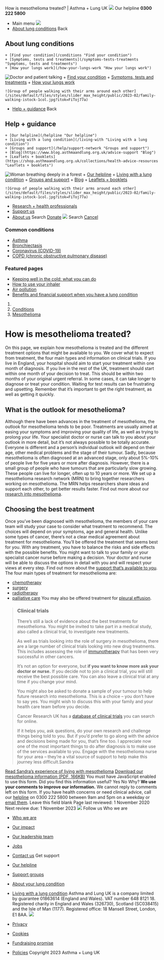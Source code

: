 
How is mesothelioma treated? | Asthma + Lung UK
 [![](/themes/custom/asthma-lung-uk/images/aluk-logo.png)](/ "Homepage")
 Our helpline **0300 222 5800**
* Main menu
![](/wingsuit/asthma-lung-uk/images/aluk-logo.png)
* [About lung conditions](#about "About lung conditions")
 Back
 
## About lung conditions
	+ [Find your condition](/conditions "Find your condition")
	+ [Symptoms, tests and treatments](/symptoms-tests-treatments "Symptoms, tests and treatments")
	+ [How your lungs work](/how-your-lungs-work "How your lungs work")
![Doctor and patient talking](/sites/default/files/styles/slider_max_height/public/2023-02/119589.jpg?itok=IfMKqhqJ)
	+ [Find your condition](/conditions)
	+ [Symptoms, tests and treatments](/symptoms-tests-treatments)
	+ [How your lungs work](/how-your-lungs-work)
	
	
	![Group of people walking with their arms around each other](/sites/default/files/styles/slider_max_height/public/2023-02/family-walking-istock-1col.jpg?itok=FiToj77a)
* [Help + guidance](#get-support "Help + guidance")
 Back
 
## Help + guidance
	+ [Our helpline](/helpline "Our helpline")
	+ [Living with a lung condition](/living-with "Living with a lung condition")
	+ [Groups and support](/help/support-network "Groups and support")
	+ [Blog](https://www.blog.asthmaandlung.org.uk/advice-support "Blog")
	+ [Leaflets + booklets](https://shop.asthmaandlung.org.uk/collections/health-advice-resources "Leaflets + booklets")
![Woman breathing deeply in a forest](/sites/default/files/styles/slider_max_height/public/2023-02/A%2BLUK%20Generic73.jpg?itok=IY-jWei3)
	+ [Our helpline](/helpline)
	+ [Living with a lung condition](/living-with)
	+ [Groups and support](/help/support-network)
	+ [Blog](https://www.blog.asthmaandlung.org.uk/advice-support)
	+ [Leaflets + booklets](https://shop.asthmaandlung.org.uk/collections/health-advice-resources "Leaflets and booklets about lung conditions")
	
	
	![Group of people walking with their arms around each other](/sites/default/files/styles/slider_max_height/public/2023-02/family-walking-istock-1col.jpg?itok=FiToj77a)
* [Research + health professionals](/research-health-professionals "Research + health professionals")
* [Support us](/support-us "Support us")
* [About us](/about-us "About us")
Search
[Donate](https://action.asthmaandlung.org.uk/page/99720/donate/1?ea_tracking_id=General_WebsiteALUK_Header_Regular "Donate") 
 [![](/themes/custom/asthma-lung-uk/images/aluk-logo.png)](/ "Homepage")
Search
[Cancel](#)
### Common conditions
* [Asthma](/conditions/asthma)
* [Bronchiectasis](/conditions/bronchiectasis)
* [Coronavirus (COVID-19)](/conditions/coronavirus)
* [COPD (chronic obstructive pulmonary disease)](/conditions/copd-chronic-obstructive-pulmonary-disease)
### Featured pages
* [Keeping well in the cold: what you can do](/living-with/cold-weather)
* [How to use your inhaler](/living-with/inhaler-videos)
* [Air pollution](/living-with/air-pollution)
* [Benefits and financial support when you have a lung condition](/living-with/benefits)
1. 
3. [Conditions](/conditions)
5. [Mesothelioma](/conditions/mesothelioma)
# How is mesothelioma treated?
On this page, we explain how mesothelioma is treated and the different treatment options that might be available to you. We cover what to expect from treatment, the four main types and information on clinical trials.
If you live in England, your hospital should aim to start your treatment within one month of diagnosis. If you live in the rest of the UK, treatment should start within one month of your decision to treat. This should be within two months of your original urgent referral.
In some cases, it can take longer to diagnose or treat your condition. Waiting for test results can be frustrating and upsetting. Remember that it’s important to get the right treatment, as well as getting it quickly.
## What is the outlook for mesothelioma?
Although there have been advances in the treatment of mesothelioma, the outlook for mesothelioma tends to be poor. Treatments are usually aimed at easing your symptoms and improving your quality of life, as well as trying to prolong your life. Your specialist doctor or nurse can talk to you about your outlook in more detail, but it’s not always possible to be totally accurate.
Everyone is different and a person’s individual outlook will depend on their age, other medical problems and the stage of their tumour. Sadly, because mesothelioma is often diagnosed at an advanced stage, only about 5%-10% of people live for five years or more after diagnosis. However, there is a small group of people who have tumours that are particularly slow growing. These people can live for longer, often up to 10 years or more.
We set up a mesothelioma research network (MRN) to bring together researchers working on mesothelioma. The MRN helps researchers share ideas and support each other, to get better results faster. Find out more about our [research into mesothelioma](https://www.blf.org.uk/research/our-impact/our-mesothelioma-research).
## Choosing the best treatment
Once you’ve been diagnosed with mesothelioma, the members of your care team will study your case to consider what treatment to recommend. The choices will depend on your symptoms, age and general health.
Unlike some types of cancer, there’s not a clear medical agreement about treatment for mesothelioma. You’ll be offered the treatment that seems best for you. With any treatment, you have to balance the risks and side effects with the possible benefits. You might want to talk to your family or your specialist cancer nurse before making a decision. Your doctor and nurse will be able to discuss the options in detail with you and will respect your views at every step. Find out more about the [support that’s available to you](https://www.blf.org.uk/support-for-you/mesothelioma/support).
The four main types of treatment for mesothelioma are:
* [chemotherapy](https://www.blf.org.uk/support-for-you/mesothelioma/treatment/chemotherapy)
* [surgery](https://www.blf.org.uk/support-for-you/mesothelioma/treatment/surgery)
* [radiotherapy](https://www.blf.org.uk/support-for-you/mesothelioma/treatment/radiotherapy)
* [palliative care](https://www.blf.org.uk/support-for-you/mesothelioma/treatment/palliative-care)
You may also be offered treatment for [pleural effusion](https://www.blf.org.uk/support-for-you/mesothelioma/treatment/treating-pleural-effusion).
> ### Clinical trials
> 
> 
> There’s still a lack of evidence about the best treatments for mesothelioma. You might be invited to take part in a medical study, also called a clinical trial, to investigate new treatments. 
> 
> 
> As well as trials looking into the role of surgery in mesothelioma, there are a large number of clinical trials looking into new drug treatments. This includes assessing the role of [immunotherapy](https://www.macmillan.org.uk/cancer-information-and-support/treatments-and-drugs/immunotherapy) that has been very successful in other cancers. 
> 
> 
> It’s not an option for everyone, but **if you want to know more ask your doctor or nurse.** If you decide not to join a clinical trial, you will still receive the best possible care. You can also leave a clinical trial at any time if you change your mind.
> 
> 
> You might also be asked to donate a sample of your tumour to help future research into mesothelioma. This is a choice – you don’t have to say yes. You might wish to discuss this with your family and your health care team before you decide.
> 
> 
> Cancer Research UK has a [database of clinical trials](https://www.cancerresearchuk.org/about-cancer/find-a-clinical-trial) you can search for online.
> 
> 
> 
> If it helps you, ask questions, do your own research and challenge things being told to you. But if you’d prefer to go along with the advice and decisions being made for you, that’s fine too. I appreciate now one of the most important things to do after diagnosis is to make use of the services available to you. Engage with the mesothelioma nurse for your area – they’re a vital source of support to help make this journey less difficult.Sandra
> 
> 
> 
[Read Sandra’s experience of living with mesothelioma](https://www.blf.org.uk/your-stories/im-focusing-on-living-my-life)
[Download our mesothelioma information (PDF, 166KB)](https://www.blf.org.uk/sites/default/files/Mesothelioma%20V5%20downloadable%20PDF.pdf)
You must have JavaScript enabled to use this form.
Did you find this information useful?
Yes
No
Why?
**We use your comments to improve our information.** We cannot reply to comments left on this form. If you have health concerns or need clinical advice, call our [helpline](/helpline) on 0300 222 5800 between 9am and 5pm on a weekday or [email them](/helpline).
Leave this field blank
Page last reviewed: 
1 November 2020
Next review due: 
1 November 2023
 [![](/sites/default/files/2023-01/footer-logo%20%281%29.png)](/ "Homepage")
Follow us
 Who we are
 
* [Who we are](/about-us/who-we-are)
* [Our impact](/about-us/our-impact)
* [Our leadership team](/about-us/our-leadership-team)
* [Jobs](/work-us)
* [Contact us](/about-us/contact-us)
 Get support
 
* [Our helpline](/helpline)
* [Support groups](/help/support-network)
* [About your lung condition](/conditions)
* [Living with a lung condition](/living-with)
Asthma and Lung UK is a company limited by guarantee 01863614 (England and Wales). VAT number 648 8121 18.
Registered charity in England and Wales (326730), Scotland (SC038415) and the Isle of Man (1177). Registered office: 18 Mansell Street, London, E1 8AA.
[![](/sites/default/files/2023-01/reg-logo%20%281%29.png)](https://www.fundraisingregulator.org.uk)
![]()
![]()
* [Privacy](/privacy-policy)
* [Cookies](/cookies-how-we-use-them)
* [Fundraising promise](/fundraising-promise)
* [Policies](/about-us/policies)
 Copyright 2023 Asthma + Lung UK
 
